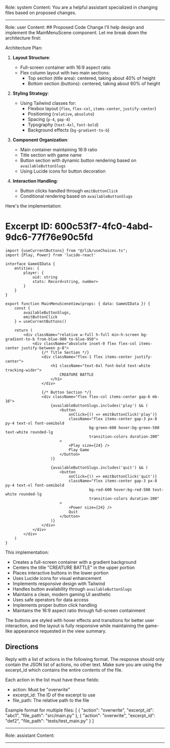 Role: system
Content: You are a helpful assistant specialized in changing files based on proposed changes.
__________________
Role: user
Content: ## Proposed Code Change
I'll help design and implement the MainMenuScene component. Let me break down the architecture first:

Architecture Plan:
1. **Layout Structure**:
   - Full-screen container with 16:9 aspect ratio
   - Flex column layout with two main sections:
     - Top section (title area): centered, taking about 40% of height
     - Bottom section (buttons): centered, taking about 60% of height

2. **Styling Strategy**:
   - Using Tailwind classes for:
     - Flexbox layout (`flex`, `flex-col`, `items-center`, `justify-center`)
     - Positioning (`relative`, `absolute`)
     - Spacing (`p-4`, `gap-4`)
     - Typography (`text-4xl`, `font-bold`)
     - Background effects (`bg-gradient-to-b`)

3. **Component Organization**:
   - Main container maintaining 16:9 ratio
   - Title section with game name
   - Button section with dynamic button rendering based on `availableButtonSlugs`
   - Using Lucide icons for button decoration

4. **Interaction Handling**:
   - Button clicks handled through `emitButtonClick`
   - Conditional rendering based on `availableButtonSlugs`

Here's the implementation:

# Excerpt ID: 600c53f7-4fc0-4abd-9dc6-77f76e90c5fd
```tsx main_game/templates/MainMenuScene.tsx
import {useCurrentButtons} from "@/lib/useChoices.ts";
import {Play, Power} from 'lucide-react'

interface GameUIData {
    entities: {
        player: {
            uid: string
            stats: Record<string, number>
        }
    }
}

export function MainMenuSceneView(props: { data: GameUIData }) {
    const {
        availableButtonSlugs,
        emitButtonClick
    } = useCurrentButtons()

    return (
        <div className="relative w-full h-full min-h-screen bg-gradient-to-b from-blue-900 to-blue-950">
            <div className="absolute inset-0 flex flex-col items-center justify-between p-8">
                {/* Title Section */}
                <div className="flex-1 flex items-center justify-center">
                    <h1 className="text-6xl font-bold text-white tracking-wider">
                        CREATURE BATTLE
                    </h1>
                </div>

                {/* Button Section */}
                <div className="flex flex-col items-center gap-6 mb-16">
                    {availableButtonSlugs.includes('play') && (
                        <button
                            onClick={() => emitButtonClick('play')}
                            className="flex items-center gap-3 px-8 py-4 text-xl font-semibold 
                                     bg-green-600 hover:bg-green-500 text-white rounded-lg 
                                     transition-colors duration-200"
                        >
                            <Play size={24} />
                            Play Game
                        </button>
                    )}

                    {availableButtonSlugs.includes('quit') && (
                        <button
                            onClick={() => emitButtonClick('quit')}
                            className="flex items-center gap-3 px-8 py-4 text-xl font-semibold 
                                     bg-red-600 hover:bg-red-500 text-white rounded-lg 
                                     transition-colors duration-200"
                        >
                            <Power size={24} />
                            Quit
                        </button>
                    )}
                </div>
            </div>
        </div>
    )
}
```

This implementation:
- Creates a full-screen container with a gradient background
- Centers the title "CREATURE BATTLE" in the upper portion
- Places interactive buttons in the lower portion
- Uses Lucide icons for visual enhancement
- Implements responsive design with Tailwind
- Handles button availability through `availableButtonSlugs`
- Maintains a clean, modern gaming UI aesthetic
- Uses safe operators for data access
- Implements proper button click handling
- Maintains the 16:9 aspect ratio through full-screen containment

The buttons are styled with hover effects and transitions for better user interaction, and the layout is fully responsive while maintaining the game-like appearance requested in the view summary.

## Directions
Reply with a list of actions in the following format. The response should only contain the JSON list of actions, no other text.
Make sure you are using the excerpt_id which contains the entire contents of the file.

Each action in the list must have these fields:
- action: Must be "overwrite"
- excerpt_id: The ID of the excerpt to use
- file_path: The relative path to the file

Example format for multiple files:
[
    {
        "action": "overwrite",
        "excerpt_id": "abc1",
        "file_path": "src/main.py"
    },
    {
        "action": "overwrite",
        "excerpt_id": "def2",
        "file_path": "tests/test_main.py"
    }
]
__________________
Role: assistant
Content: 
__________________
